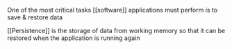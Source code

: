 One of the most critical tasks [[software]] applications must perform is to save & restore data

[[Persistence]] is the storage of data from working memory so that it can be restored when the application is running again

